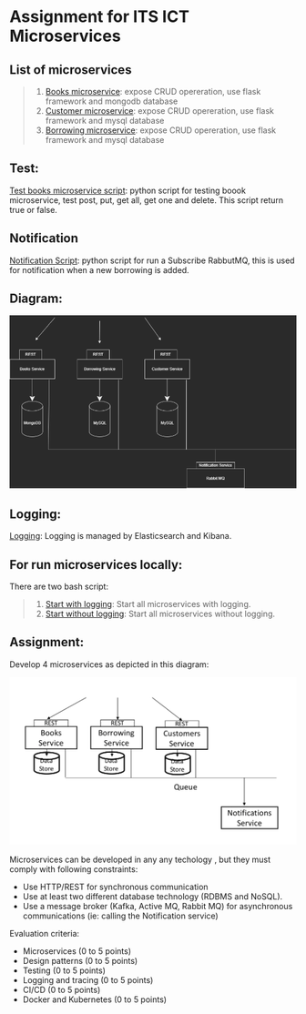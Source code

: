 # Assignment for ITS ICT Microservices



## List of microservices 
>1. [Books microservice](./microservice/books):
>expose CRUD opereration, use flask framework and mongodb database
>1. [Customer microservice](./microservice/customer):
>expose CRUD opereration, use flask framework and mysql database
>1. [Borrowing microservice](./microservice/borrowing):
>expose CRUD opereration, use flask framework and mysql database

## Test:

[Test books microservice script](./microservice/books/my_test.py): python script for testing boook microservice, test post, put, get all, get one and delete.
This script return true or false.

## Notification

[Notification Script](./test/notification.py): python script for run a Subscribe RabbutMQ, this is used for notification when a new borrowing is added.

## Diagram:


![](my_diagram.png)


## Logging:
[Logging](./microservice/Logging_and_tracing): Logging is managed by Elasticsearch and Kibana.



## For run microservices locally:
There are two bash script:
>1. [Start with logging](./microservice/start.sh): Start all microservices with logging.
>1. [Start without logging](./microservice/start_noLog.sh): Start all microservices without logging.










## Assignment:

Develop 4 microservices as depicted in this diagram:

![](diagram.png)

Microservices can be developed in any any techology , but they must comply with following constraints:

- Use HTTP/REST for synchronous communication
- Use at least two different database technology (RDBMS and NoSQL).
- Use a message broker (Kafka, Active MQ, Rabbit MQ) for asynchronous communications (ie: calling the Notification service)

Evaluation criteria:

- Microservices         (0 to 5 points)
- Design patterns       (0 to 5 points)
- Testing               (0 to 5 points)
- Logging and tracing   (0 to 5 points)
- CI/CD                 (0 to 5 points)
- Docker and Kubernetes (0 to 5 points)
 
